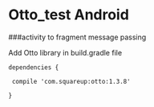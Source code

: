 # Otto_test Android
###activity to fragment message passing 

Add Otto library in build.gradle file 

```dependencies {```

 ``` compile 'com.squareup:otto:1.3.8'```
  
```}```


